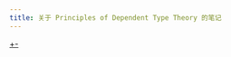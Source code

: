 ```yaml
---
title: 关于 Principles of Dependent Type Theory 的笔记
---
```


[+-](/type-theory-book/exercise-2-4.md#:embed)